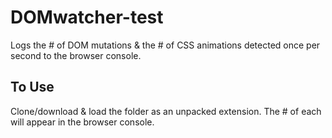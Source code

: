 # DOMwatcher-test
Logs the # of DOM mutations &amp; the # of CSS animations detected once per second to the browser console.
## To Use
Clone/download &amp; load the folder as an unpacked extension. The # of each will appear in the browser console.
